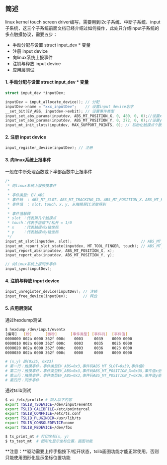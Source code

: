 ## 简述

linux kernel touch screen driver编写，需要用到i2c子系统、中断子系统、input子系统，这三个子系统前面文档已经介绍过如何操作，此处只介绍input子系统的多点触摸协议，需要五步：

* 手动分配与设置  struct input_dev * 变量
* 注册 input device 
* 向linux系统上报事件
* 注销与释放 input device
* 应用层测试

#### 1. 手动分配与设置  struct input_dev * 变量

```c
struct input_dev *inputDev;

inputDev = input_allocate_device(); // 分配
inputDev->name = "xxx_inputDev";    // 设置input device名字
__set_bit(EV_ABS, inputdev->evbit); // 设置事件类型
input_set_abs_params(inputdev, ABS_MT_POSITION_X, 0, 480, 0, 0);//设置x轴事件码, x轴范围0~480
input_set_abs_params(inputdev, ABS_MT_POSITION_Y, 0, 272, 0, 0);//设置y轴事件码, y轴范围0~272
input_mt_init_slots(inputdev, MAX_SUPPORT_POINTS, 0); // 初始化触摸点个数 MAX_SUPPORT_POINTS
```

#### 2. 注册 input device

```c
input_register_device(inputDev); // 注册
```

#### 3. 向linux系统上报事件

一般在中断处理函数或下半部函数中上报事件

```c
/*
 * 向linux系统上报触摸事件
 *
 * 事件类型: EV_ABS
 * 事件码  : ABS_MT_SLOT、ABS_MT_TRACKING_ID、ABS_MT_POSITION_X、ABS_MT_POSITION_Y
 * 事件值  : slot、touch、x、y, 从触摸屏IC读取得到
 *
 * 事件值解释
 * slot ：代表第几个触摸点
 * touch：代表手指按下/松开 = 1/0
 * x    ：代表触摸点x轴坐标
 * y    ：代表触摸点y轴坐标
 */
input_mt_slot(inputdev, slot);                               // ABS_MT_SLOT
input_mt_report_slot_state(inputdev, MT_TOOL_FINGER, touch); // ABS_MT_TRACKING_ID
input_report_abs(inputdev, ABS_MT_POSITION_X, x);
input_report_abs(inputdev, ABS_MT_POSITION_Y, y);

// 向linux系统上报同步事件
input_sync(inputDev);
```

#### 4. 注销与释放 input device

```c
input_unregister_device(inputDev); // 注销
input_free_device(inputDev);       // 释放
```

#### 5. 应用层测试

通过hexdump测试

```bash
$ hexdump /dev/input/eventx
[编号]   [秒]      [微秒]      [事件类型] [事件码]  [事件值]
0000000 002a 0000 362f 000c    0003     0039    0000 0000
0000010 002a 0000 362f 000c    0003     0035    0025 0000
0000020 002a 0000 362f 000c    0003     0036    0023 0000
0000030 002a 0000 362f 000c    0000     0000    0000 0000

# (x,y) 即(0x25, 0x23)
# 第一行：触摸事件，事件类型EV_ABS=0x3,事件码ABS_MT_SLOT=0x39,事件值0
# 第二行：触摸事件，事件类型EV_ABS=0x3,事件码ABS_MT_POSITION_X=0x35,事件值x坐标 0x25
# 第三行：触摸事件，事件类型EV_ABS=0x3,事件码ABS_MT_POSITION_Y=0x36,事件值y坐标 0x23
# 第四行：同步事件
```

通过tslib测试

```bash
$ vi /etc/profile # 加入以下内容
export TSLIB_TSDEVICE=/dev/input/eventX
export TSLIB_CALIBFILE=/etc/pointercal
export TSLIB_CONFFILE=/etc/ts.conf
export TSLIB_PLUGINDIR=/usr/lib/ts
export TSLIB_CONSOLEDEVICE=none
export TSLIB_FBDEVICE=/dev/fbx

$ ts_print_mt # 打印坐标(x, y)
$ ts_test_mt  # 图形化显示坐标位置，画图功能
```

**注意：**驱动需要上传手指按下/松开状态，tslib画图功能才能正常使用，否则只能使用图形化显示坐标位置功能